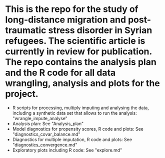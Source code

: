 # This is the repo for the study of long-distance migration and post-traumatic stress disorder in Syrian refugees. The scientific article is currently in review for publication. The repo contains the analysis plan and the R code for all data wrangling, analysis and plots for the project.

* R scripts for processing, multiply imputing and analysing the data, including a synthetic data set that allows to run the analysis: "wrangle_impute_analyse"
* Analysis plan: See "Analysis_plan"
* Model diagnostics for propensity scores, R code and plots: See "diagnostics_covar_balance.md"
* Diagnostics for multiple imputation, R code and plots: See "diagnostics_convergence.md"
* Exploratory plots including R code: See "explore.md"
